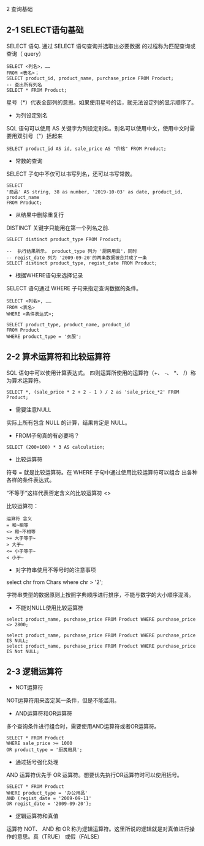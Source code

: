 2 查询基础

## 2-1 SELECT语句基础

SELECT 语句. 通过 SELECT 语句查询并选取出必要数据 的过程称为匹配查询或查询（ query）
```
SELECT <列名>，……
FROM <表名>；
SELECT product_id, product_name, purchase_price FROM Product;
-- 查出所有列名
SELECT * FROM Product;
```

星号（*）代表全部列的意思。如果使用星号的话，就无法设定列的显示顺序了。

- 为列设定别名

SQL 语句可以使用 AS 关键字为列设定别名。别名可以使用中文，使用中文时需要用双引号（"）括起来

```mysql
SELECT product_id AS id, sale_price AS "价格" FROM Product;
```

- 常数的查询

SELECT 子句中不仅可以书写列名，还可以书写常数。
```mysql
SELECT 
'商品' AS string, 38 as number, '2019-10-03' as date, product_id, product_name 
FROM Product;
```

- 从结果中删除重复行

DISTINCT 关键字只能用在第一个列名之前.
```mysql
SELECT distinct product_type FROM Product;

--  执行结果所示， product_type 列为 '厨房用具'，同时
-- regist_date 列为 '2009-09-20'的两条数据被合并成了一条
SELECT distinct product_type, regist_date FROM Product;
```

- 根据WHERE语句来选择记录

SELECT 语句通过 WHERE 子句来指定查询数据的条件。
```
SELECT <列名>, ……
FROM <表名>
WHERE <条件表达式>;

SELECT product_type, product_name, product_id
FROM Product 
WHERE product_type = '衣服';
```

## 2-2 算术运算符和比较运算符

SQL 语句中可以使用计算表达式。
四则运算所使用的运算符（+、 -、 *、 /）称为算术运算符。
 
```mysql
SELECT *, (sale_price * 2 + 2 - 1 ) / 2 as 'sale_price_*2' FROM Product;
```

- 需要注意NULL

实际上所有包含 NULL 的计算，结果肯定是 NULL。

- FROM子句真的有必要吗？
```mysql
SELECT (200+100) * 3 AS calculation;
```

- 比较运算符

符号 = 就是比较运算符。在 WHERE 子句中通过使用比较运算符可以组合
出各种各样的条件表达式。

“不等于”这样代表否定含义的比较运算符 <>

比较运算符：
```
运算符 含义
= 和~相等
<> 和~不相等
>= 大于等于~
> 大于~
<= 小于等于~
< 小于~
```

- 对字符串使用不等号时的注意事项

select chr from Chars where chr > '2';

字符串类型的数据原则上按照字典顺序进行排序，不能与数字的大小顺序混淆。

- 不能对NULL使用比较运算符

```mysql
select product_name, purchase_price FROM Product WHERE purchase_price <> 2800;

select product_name, purchase_price FROM Product WHERE purchase_price IS NULL;
select product_name, purchase_price FROM Product WHERE purchase_price IS Not NULL;

```

## 2-3 逻辑运算符

- NOT运算符

NOT运算符用来否定某一条件，但是不能滥用。

- AND运算符和OR运算符

多个查询条件进行组合时，需要使用AND运算符或者OR运算符。

```mysql
SELECT * FROM Product
WHERE sale_price >= 1000
OR product_type = '厨房用具';

```

- 通过括号强化处理

 AND 运算符优先于 OR 运算符。想要优先执行OR运算符时可以使用括号。
 
 ```mysql
SELECT * FROM Product
WHERE product_type = '办公用品'
AND (regist_date = '2009-09-11'
OR regist_date = '2009-09-20');
```

- 逻辑运算符和真值

运算符 NOT、 AND 和 OR 称为逻辑运算符。这里所说的逻辑就是对真值进行操作的意思。真（TRUE） 或假（FALSE）